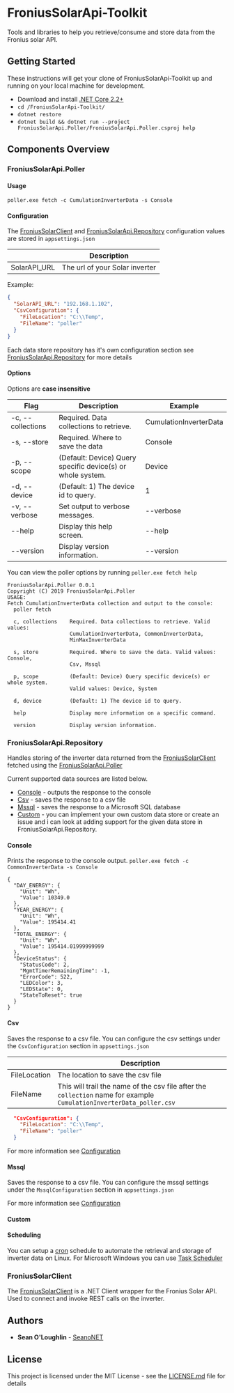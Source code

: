 # FroniusSolarApi-Toolkit
Tools and libraries to help you retrieve/consume and store data from the Fronius solar API.

## Getting Started

These instructions will get your clone of FroniusSolarApi-Toolkit up and running on your local machine for development.

- Download and install [.NET Core 2.2+](https://dotnet.microsoft.com/download) 
- `cd /FroniusSolarApi-Toolkit/`
- `dotnet restore`
- `dotnet build && dotnet run --project FroniusSolarApi.Poller/FroniusSolarApi.Poller.csproj help`

## Components Overview

### FroniusSolarApi.Poller

#### Usage

`poller.exe fetch -c CumulationInverterData -s Console`

#### Configuration

The [FroniusSolarClient](https://github.com/SeanoNET/FroniusSolarClient) and [FroniusSolarApi.Repository](#FroniusSolarApi.Repository) configuration values are stored in `appsettings.json`

| | Description|
|---|---|
| SolarAPI_URL | The url of your Solar inverter |

Example:
```JSON
{
  "SolarAPI_URL": "192.168.1.102",
  "CsvConfiguration": {
    "FileLocation": "C:\\Temp",
    "FileName": "poller"
  }
}

```
Each data store repository has it's own configuration section see [FroniusSolarApi.Repository](#FroniusSolarApi.Repository) for more details

#### Options

Options are **case insensitive**

|Flag | Description| Example |
|---|---|---|
|-c, --collections | Required. Data collections to retrieve. | CumulationInverterData |
|-s, --store | Required. Where to save the data | Console |
|-p, --scope |  (Default: Device) Query specific device(s) or whole system. | Device |
|-d, --device |  (Default: 1) The device id to query. | 1 |
|-v, --verbose | Set output to verbose messages. | --verbose |
|--help | Display this help screen. | --help |
|--version |  Display version information. | --version |

You can view the poller options by running `poller.exe fetch help`

```
FroniusSolarApi.Poller 0.0.1
Copyright (C) 2019 FroniusSolarApi.Poller
USAGE:
Fetch CumulationInverterData collection and output to the console:
  poller fetch

  c, collections    Required. Data collections to retrieve. Valid values:
                    CumulationInverterData, CommonInverterData,
                    MinMaxInverterData

  s, store          Required. Where to save the data. Valid values: Console,
                    Csv, Mssql

  p, scope          (Default: Device) Query specific device(s) or whole system.
                    Valid values: Device, System

  d, device         (Default: 1) The device id to query.

  help              Display more information on a specific command.

  version           Display version information.
```

### FroniusSolarApi.Repository

Handles storing of the inverter data returned from the [FroniusSolarClient](https://github.com/SeanoNET/FroniusSolarClient) fetched using the [FroniusSolarApi.Poller](#FroniusSolarApi.Poller)

Current supported data sources are listed below.

- [Console](#console) - outputs the response to the console
- [Csv](#csv) - saves the response to a csv file
- [Mssql](#mssql) - saves the response to a Microsoft SQL database
- [Custom](#custom) - you can implement your own custom data store or create an issue and i can look at adding support for the given data store in FroniusSolarApi.Repository.

#### Console

Prints the response to the console output.
`poller.exe fetch -c CommonInverterData -s Console`
```
{
  "DAY_ENERGY": {
    "Unit": "Wh",
    "Value": 10349.0
  },
  "YEAR_ENERGY": {
    "Unit": "Wh",
    "Value": 195414.41
  },
  "TOTAL_ENERGY": {
    "Unit": "Wh",
    "Value": 195414.01999999999
  },
  "DeviceStatus": {
    "StatusCode": 2,
    "MgmtTimerRemainingTime": -1,
    "ErrorCode": 522,
    "LEDColor": 3,
    "LEDState": 0,
    "StateToReset": true
  }
}
```

#### Csv

Saves the response to a csv file. You can configure the csv settings under the `CsvConfiguration` section in `appsettings.json`

| | Description|
|---|---|
| FileLocation | The location to save the csv file |
| FileName | This will trail the name of the csv file after the `collection` name for example `CumulationInverterData_poller.csv` |

```JSON
  "CsvConfiguration": {
    "FileLocation": "C:\\Temp",
    "FileName": "poller"
  }
```
For more information see [Configuration](#configuration)

#### Mssql

Saves the response to a csv file. You can configure the mssql settings under the `MssqlConfiguration` section in `appsettings.json`

For more information see [Configuration](#configuration)

#### Custom

#### Scheduling

You can setup a [cron](https://en.wikipedia.org/wiki/Cron) schedule to automate the retrieval and storage of inverter data on Linux. For Microsoft Windows you can use [Task Scheduler](https://docs.microsoft.com/en-us/windows/win32/taskschd/task-scheduler-start-page)


### FroniusSolarClient

The [FroniusSolarClient](https://github.com/SeanoNET/FroniusSolarClient) is a .NET Client wrapper for the Fronius Solar API. Used to connect and invoke REST calls on the inverter.


## Authors

* **Sean O'Loughlin** - [SeanoNET](https://github.com/SeanoNET)

## License

This project is licensed under the MIT License - see the [LICENSE.md](LICENSE) file for details
